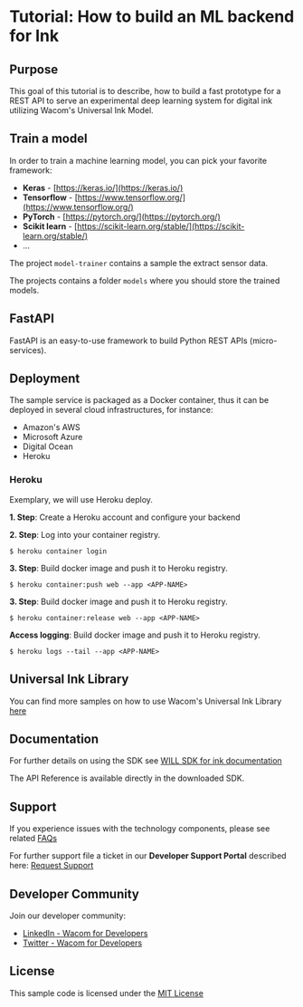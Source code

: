 # Tutorial: How to build an ML backend for Ink

## Purpose
This goal of this tutorial is to describe, how to build a fast prototype for a REST API to serve an experimental 
deep learning system for digital ink utilizing Wacom's Universal Ink Model.

## Train a model
In order to train a machine learning  model, you can pick your favorite framework:

- **Keras** - [https://keras.io/](https://keras.io/)
- **Tensorflow** - [https://www.tensorflow.org/](https://www.tensorflow.org/)
- **PyTorch** - [https://pytorch.org/](https://pytorch.org/)
- **Scikit learn** - [https://scikit-learn.org/stable/](https://scikit-learn.org/stable/)
- ...

The project `model-trainer` contains a sample the extract sensor data. 

The projects contains a folder `models` where you should store the trained models.

## FastAPI
FastAPI is an easy-to-use framework to build Python REST APIs (micro-services).

## Deployment
The sample service is packaged as a Docker container, thus it can be deployed in several cloud infrastructures, for instance:

- Amazon's AWS
- Microsoft Azure
- Digital Ocean 
- Heroku 

###  Heroku
Exemplary, we will use Heroku deploy.

**1. Step**: 
Create a Heroku account and configure your backend

**2. Step**: 
Log into your container registry.

```
$ heroku container login
```

**3. Step**: 
Build docker image and push it to Heroku registry.

```
$ heroku container:push web --app <APP-NAME>
```

**3. Step**: 
Build docker image and push it to Heroku registry.

```
$ heroku container:release web --app <APP-NAME>
```

**Access logging**: 
Build docker image and push it to Heroku registry.

```
$ heroku logs --tail --app <APP-NAME>
```

## Universal Ink Library
You can find more samples on how to use Wacom's Universal Ink Library [here](https://github.com/Wacom-Developer/universal-ink-library)

## Documentation
For further details on using the SDK see [WILL SDK for ink documentation](http://developer-docs.wacom.com/sdk-for-ink/)

The API Reference is available directly in the downloaded SDK.

## Support
If you experience issues with the technology components, please see related [FAQs](http://developer-docs.wacom.com/faqs)

For further support file a ticket in our **Developer Support Portal** described here: [Request Support](http://developer-docs.wacom.com/faqs/docs/q-support/support)

## Developer Community
Join our developer community:

- [LinkedIn - Wacom for Developers](https://www.linkedin.com/company/wacom-for-developers/)
- [Twitter - Wacom for Developers](https://twitter.com/Wacomdevelopers)

## License
This sample code is licensed under the [MIT License](https://choosealicense.com/licenses/mit/)
